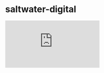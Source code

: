 # saltwater-digital
![Alt Saltwater Digital Logo](http://saltwater.digital/logo-2.html "Saltwater Digital Logo")
